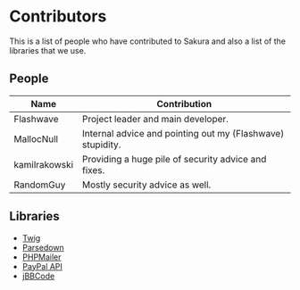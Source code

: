# Contributors

This is a list of people who have contributed to Sakura and also a list of the libraries that we use.

## People

| Name          | Contribution                                               |
| ------------- | ---------------------------------------------------------- |
| Flashwave     | Project leader and main developer.                         |
| MallocNull    | Internal advice and pointing out my (Flashwave) stupidity. |
| kamilrakowski | Providing a huge pile of security advice and fixes.        |
| RandomGuy     | Mostly security advice as well.                            |

## Libraries

- [Twig](http://twig.sensiolabs.org/)
- [Parsedown](http://parsedown.org/)
- [PHPMailer](https://github.com/PHPMailer/PHPMailer)
- [PayPal API](https://paypal.com/)
- [jBBCode](http://jbbcode.com/)
